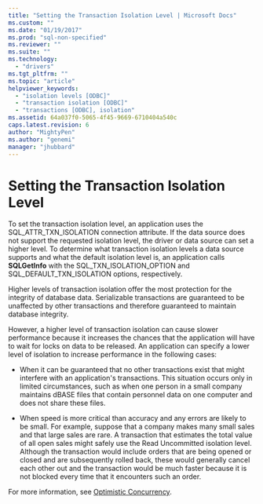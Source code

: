```yaml
---
title: "Setting the Transaction Isolation Level | Microsoft Docs"
ms.custom: ""
ms.date: "01/19/2017"
ms.prod: "sql-non-specified"
ms.reviewer: ""
ms.suite: ""
ms.technology: 
  - "drivers"
ms.tgt_pltfrm: ""
ms.topic: "article"
helpviewer_keywords: 
  - "isolation levels [ODBC]"
  - "transaction isolation [ODBC]"
  - "transactions [ODBC], isolation"
ms.assetid: 64a037f0-5065-4f45-9669-6710404a540c
caps.latest.revision: 6
author: "MightyPen"
ms.author: "genemi"
manager: "jhubbard"
---
```

# Setting the Transaction Isolation Level
To set the transaction isolation level, an application uses the SQL_ATTR_TXN_ISOLATION connection attribute. If the data source does not support the requested isolation level, the driver or data source can set a higher level. To determine what transaction isolation levels a data source supports and what the default isolation level is, an application calls **SQLGetInfo** with the SQL_TXN_ISOLATION_OPTION and SQL_DEFAULT_TXN_ISOLATION options, respectively.  
  
 Higher levels of transaction isolation offer the most protection for the integrity of database data. Serializable transactions are guaranteed to be unaffected by other transactions and therefore guaranteed to maintain database integrity.  
  
 However, a higher level of transaction isolation can cause slower performance because it increases the chances that the application will have to wait for locks on data to be released. An application can specify a lower level of isolation to increase performance in the following cases:  
  
-   When it can be guaranteed that no other transactions exist that might interfere with an application's transactions. This situation occurs only in limited circumstances, such as when one person in a small company maintains dBASE files that contain personnel data on one computer and does not share these files.  
  
-   When speed is more critical than accuracy and any errors are likely to be small. For example, suppose that a company makes many small sales and that large sales are rare. A transaction that estimates the total value of all open sales might safely use the Read Uncommitted isolation level. Although the transaction would include orders that are being opened or closed and are subsequently rolled back, these would generally cancel each other out and the transaction would be much faster because it is not blocked every time that it encounters such an order.  
  
 For more information, see [Optimistic Concurrency](../../../odbc/reference/develop-app/optimistic-concurrency.md).